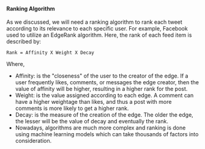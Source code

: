 #### Ranking Algorithm

As we discussed, we will need a ranking algorithm to rank each tweet according to its relevance to each specific user.
For example, Facebook used to utilize an EdgeRank algorithm. Here, the rank of each feed item is described by:

```
Rank = Affinity X Weight X Decay
```

Where,
- Affinity: is the "closeness" of the user to the creator of the edge. If a user frequently likes, comments, or messages the edge creator, then the value of affinity will be higher, resulting in a higher rank for the post.
- Weight: is the value assigned according to each edge. A comment can have a higher weightage than likes, and thus a post with more comments is more likely to get a higher rank.
- Decay: is the measure of the creation of the edge. The older the edge, the lesser will be the value of decay and eventually the rank.
- Nowadays, algorithms are much more complex and ranking is done using machine learning models which can take thousands of factors into consideration.


